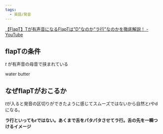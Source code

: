 ```yaml
---
tags:
  - 英語/発音
---
```

[【FlapT】Tが有声音になるFlapTは"D"なのか"ラ行"なのかを徹底解説！ - YouTube](https://www.youtube.com/watch?v=HQYKwR35swI)

## flapTの条件

$t$ が有声音の母音で挟まれている

water
butter

## なぜflapTがおこるか

$t$が入ると発音の区切りができたように感じてスムーズではないから自然とrやdになる。

**ラ行といってもrではない。あくまで舌をパタパタさせてラ行。舌の先を一瞬つけるイメージ**

